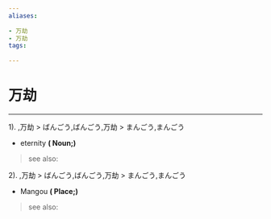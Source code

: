 ```yaml
---
aliases:
    
- 万劫
- 万劫
tags:
    
---
```


# 万劫
---
1).
,万劫 > ばんごう,ばんごう,万劫 > まんごう,まんごう

- eternity
**( Noun;)**
> see also: 
            
2).
,万劫 > ばんごう,ばんごう,万劫 > まんごう,まんごう

- Mangou
**( Place;)**
> see also: 
            
